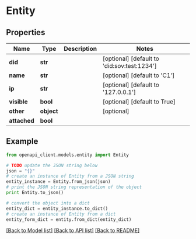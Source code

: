# Entity

## Properties

| Name         | Type       | Description | Notes                                       |
| ------------ | ---------- | ----------- | ------------------------------------------- |
| **did**      | **str**    |             | [optional] [default to 'did:sov:test:1234'] |
| **name**     | **str**    |             | [optional] [default to 'C1']                |
| **ip**       | **str**    |             | [optional] [default to '127.0.0.1']         |
| **visible**  | **bool**   |             | [optional] [default to True]                |
| **other**    | **object** |             | [optional]                                  |
| **attached** | **bool**   |             |

## Example

```python
from openapi_client.models.entity import Entity

# TODO update the JSON string below
json = "{}"
# create an instance of Entity from a JSON string
entity_instance = Entity.from_json(json)
# print the JSON string representation of the object
print Entity.to_json()

# convert the object into a dict
entity_dict = entity_instance.to_dict()
# create an instance of Entity from a dict
entity_form_dict = entity.from_dict(entity_dict)
```

[[Back to Model list]](../README.md#documentation-for-models) [[Back to API list]](../README.md#documentation-for-api-endpoints) [[Back to README]](../README.md)
